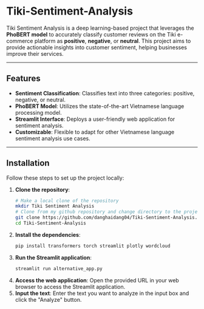 # Tiki-Sentiment-Analysis

Tiki Sentiment Analysis is a deep learning-based project that leverages the **PhoBERT model** to accurately classify customer reviews on the Tiki e-commerce platform as **positive**, **negative**, or **neutral**. This project aims to provide actionable insights into customer sentiment, helping businesses improve their services.

---

## Features
- **Sentiment Classification**: Classifies text into three categories: positive, negative, or neutral.
- **PhoBERT Model**: Utilizes the state-of-the-art Vietnamese language processing model.
- **Streamlit Interface**: Deploys a user-friendly web application for sentiment analysis.
- **Customizable**: Flexible to adapt for other Vietnamese language sentiment analysis use cases.

---

## Installation

Follow these steps to set up the project locally:

1. **Clone the repository**:
   ```bash
   # Make a local clone of the repository
   mkdir Tiki Sentiment Analysis
   # Clone from my github repository and change directory to the project folder
   git clone https://github.com/danghaidang04/Tiki-Sentiment-Analysis.git
   cd Tiki-Sentiment-Analysis
    ```
2. **Install the dependencies**:
    ```bash
   pip install transformers torch streamlit plotly wordcloud
    ```
3. **Run the Streamlit application**:
    ```bash
   streamlit run alternative_app.py
    ```
4. **Access the web application**:
    Open the provided URL in your web browser to access the Streamlit application.
5. **Input the text**:
    Enter the text you want to analyze in the input box and click the "Analyze" button.